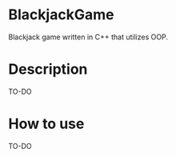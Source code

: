 # BlackjackGame
Blackjack game written in C++ that utilizes OOP.

# Description
TO-DO

# How to use
TO-DO
